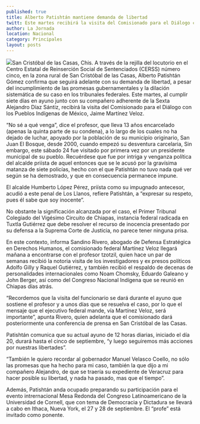 ```yaml
---
published: true
title: Alberto Patishtán mantiene demanda de libertad
twitt: Este martes recibirá la visita del Comisionado para el Diálogo con los Pueblos Indígenas de México.
author: La Jornada
location: Nacional
category: Principales
layout: posts
---
```


![](http://i.imgur.com/Fc5tJPXm.jpg)San Cristóbal de las Casas, Chis. A través de la rejilla del locutorio en el Centro Estatal de Reinserción Social de Sentenciados (CERSS) número cinco, en la zona rural de San Cristóbal de las Casas, Alberto Patishtán Gómez confirma que seguirá adelante con su demanda de libertad, a pesar del incumplimiento de las promesas gubernamentales y la dilación sistemática de su caso en los tribunales federales. Este martes, al cumplir siete días en ayuno junto con su compañero adherente de la Sexta Alejandro Díaz Sántiz, recibirá la visita del Comisionado para el Diálogo con los Pueblos Indígenas de México, Jaime Martínez Veloz.

“No sé a qué venga”, dice el profesor, que lleva 13 años encarcelado (apenas la quinta parte de su condena), a lo largo de los cuales no ha dejado de luchar, apoyado por la población de su municipio originario, San Juan El Bosque, desde 2000, cuando empezó su desventura carcelaria, Sin embargo, este sábado 24 fue visitado por primera vez por un presidente municipal de su pueblo. Recuérdese que fue por intriga y venganza política del alcalde priísta de aquel entonces que se le acusó por la gravísima matanza de siete policías, hecho con el que Patishtán no tuvo nada qué ver según se ha demostrado, y que en consecuencia permanece impune.

El alcalde Humberto López Pérez, priísta como su impugnado antecesor, acudió a este penal de Los Llanos, refiere Patishtán, a “expresar su respeto, pues él sabe que soy inocente”.

No obstante la significación alcanzada por el caso, el Primer Tribunal Colegiado del Vigésimo Circuito de Chiapas, instancia federal radicada en Tuxtla Gutiérrez que debe resolver el recurso de inocencia presentado por su defensa a la Suprema Corte de Justicia, no parece tener ninguna prisa.

En este contexto, informa Sandino Rivero, abogado de Defensa Estratégica en Derechos Humanos, el comisionado federal Martínez Veloz llegará mañana a encontrarse con el profesor tzotzil, quien hace un par de semanas recibió la notoria visita de los investigadores y ex presos políticos Adolfo Gilly y Raquel Gutiérrez, y también recibió el respaldo de decenas de personalidades internacionales como Noam Chomsky, Eduardo Galeano y John Berger, así como del Congreso Nacional Indígena que se reunió en Chiapas días atrás.

“Recordemos que la visita del funcionario se dará durante el ayuno que sostiene el profesor y a unos días que se resuelva el caso, por lo que el mensaje que el ejecutivo federal mande, vía Martínez Veloz, será importante”, apunta Rivero, quien adelanta que el comisionado dará posteriormente una conferencia de prensa en San Cristóbal de las Casas.

Patishtán comunica que su actual ayuno de 12 horas diarias, iniciado el día 20, durará hasta el cinco de septiembre, “y luego seguiremos más acciones por nuestras libertades”.

“También le quiero recordar al gobernador Manuel Velasco Coello, no sólo las promesas que ha hecho para mi caso, también la que dijo a mi compañero Alejandro, de que se traería su expediente de Veracruz para hacer posible su libertad, y nada ha pasado, mas que el tiempo”.

Además, Patishtán anda ocupado preparando su participación para el evento intrernacional Mesa Redonda del Congreso Latinoamericano de la Universidad de Cornell, que con tema de Democracia y Dictadura se llevará a cabo en Ithaca, Nueva York, el 27 y 28 de septiembre. El “profe” está invitado como ponente.
